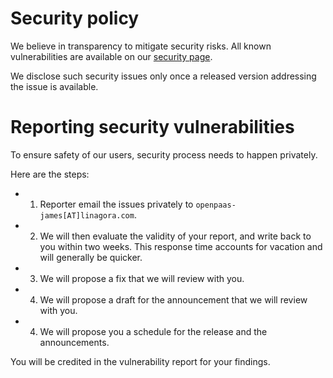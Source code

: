 # Security policy

We believe in transparency to mitigate security risks. All known vulnerabilities are available on 
our [security page](docs/modules/ROOT/pages/security.adoc).

We disclose such security issues only once a released version addressing the issue is available.

# Reporting security vulnerabilities

To ensure safety of our users, security process needs to happen privately.

Here are the steps:

 - 1. Reporter email the issues privately to `openpaas-james[AT]linagora.com`.
 - 2. We will then evaluate the validity of your report, and write back to you within two weeks. This response time 
 accounts for vacation and will generally be quicker.
 - 3. We will propose a fix that we will review with you. 
 - 4. We will propose a draft for the announcement that we will review with you. 
 - 4. We will propose you a schedule for the release and the announcements.
 
You will be credited in the vulnerability report for your findings.